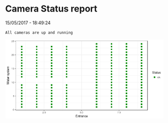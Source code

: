 Camera Status report
================
15/05/2017 - 18:49:24

    All cameras are up and running

![](camreport_files/figure-markdown_github/unnamed-chunk-2-1.png)

